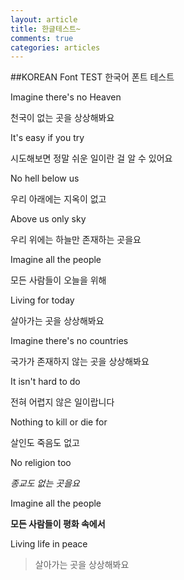 ```yaml
---
layout: article
title: 한글테스트~
comments: true
categories: articles
---
```


##KOREAN Font TEST  한국어 폰트 테스트

Imagine there's no Heaven

천국이 없는 곳을 상상해봐요

It's easy if you try

시도해보면 정말 쉬운 일이란 걸 알 수 있어요

No hell below us

우리 아래에는 지옥이 없고

Above us only sky

우리 위에는 하늘만 존재하는 곳을요

Imagine all the people

모든 사람들이 오늘을 위해

Living for today

살아가는 곳을 상상해봐요

Imagine there's no countries

국가가 존재하지 않는 곳을 상상해봐요

It isn't hard to do

전혀 어렵지 않은 일이랍니다

Nothing to kill or die for

살인도 죽음도 없고

No religion too

*종교도 없는 곳을요*

Imagine all the people

**모든 사람들이 평화 속에서**

Living life in peace

>살아가는 곳을 상상해봐요


